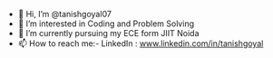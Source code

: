 - 👋 Hi, I’m @tanishgoyal07
- 👀 I’m interested in Coding and Problem Solving
- 🌱 I’m currently pursuing my ECE form JIIT Noida
- 📫 How to reach me:-
     LinkedIn : www.linkedin.com/in/tanishgoyal

<!---
tanishgoyal07/tanishgoyal07 is a ✨ special ✨ repository because its `README.md` (this file) appears on your GitHub profile.
You can click the Preview link to take a look at your changes.
--->
